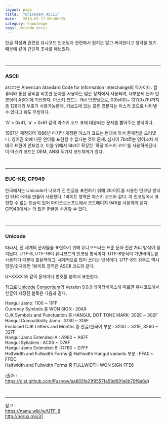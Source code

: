```yaml
---
layout: page
title:  "Unicode와 ASCII"
date:   2018-03-27 00:00:00
category: knowledge
tags: unicode ascii
---
```


한글 작성과 관련된 유니코드 인코딩과 관련해서 뭔지는 알고 써야한다고 생각을 했기 때문에 같이 간단히 조사를 해보았다.


<!-- more -->

<br>

---

### ASCII

`ASCII`는 American Standard Code for Information Interchange의 약자이다. 컴퓨터와 통신 장비를 비롯한 문자를 사용하는 많은 장치에서 사용되며, 대부분의 문자 인코딩이 ASCII에 기반한다. 아스키 코드는 7bit 인코딩으로, 0(0x00)~ 127(0x7F)까지 총 128개의 부호가 사용가능한데, 키보드에 있는 모든 영문자는 아스키 코드로 나타낼수 있다고 봐도 무방하다.

'A' = 0x41, 'a' = 0x61 같이 아스키 코드 표에 대응되는 문자를 뽑아주는 방식이다.

1967년 제정되어 1986년 마지막 개정된 아스키 코드는 현대에 와서 문제점을 드러냈다. 영어권 외에 다른 언어를 표현할 수 없다는 것이 문제.
심지어 7bit로는 영어조차 제대로 표현이 안되었고, 이를 위해서 8bit로 확장한 '확장 아스키 코드'를 사용하게된다. 이 아스키 코드는 OEM, ANSI 두가지 코드체계가 있다.

<br>

---

### EUC-KR, CP949

한국에서는 Unicode가 나오기 전 한글을 표현하기 위해 2바이트를 사용한 인코딩 방식인 EUC-KR을 만들어 사용했다. 1바이트 영역은 아스키 코드와 같다. 이 인코딩에서 표현할 수 없는 한글이 있어 마이크로소프트에서 코드페이지 949를 사용하게 된다. CP949에서는 더 많은 한글을 사용할 수 있다.

<br>

---

### Unicode

따라서, 전 세계의 문자들을 표현하기 위해 유니코드라는 표준 문자 전산 처리 방식이 생겨났다. UTF-8, UTF-16이 유니코드의 인코딩 방식이다. UTF-8방식이 가변바이트를 사용하기 때문에 효율적이고, 세계적으로 많이 쓰이는 방식이다. UTF-8의 경우도 역시 영문/숫자라면 1바이트 영역은 ASCII 코드와 같다.

U+XXXX 와 같이 문자마다 번호를 붙여서 표현한다.

참고로 [Unicode Consortium](http://www.unicode.org)의 Version 9.0.0 데이터베이스에 따르면 유니코드에서 한글이 지정된 블록은 다음과 같다.

>
Hangul Jamo: 1100 ~ 11FF  
Currency Symbols 중 WON SIGN : 20A9  
CJK Symbols and Punctuation 중 HANGUL DOT TONE MARK: 302E ~ 302F  
Hangul Compatibility Jamo : 3130 ~ 318F  
Enclosed CJK Letters and Months 중 한글/한국어 부분 : 3200 ~ 321E, 3260 ~ 327F  
Hangul Jamo Extended-A : A960 ~ A97F  
Hangul Syllables : AC00 ~ D7AF  
Hangul Jamo Extended-B : D7B0 ~ D7FF  
Halfwidth and Fullwidth Forms 중 Halfwidth Hangul variants 부분 : FFA0 ~ FFDC  
Halfwidth and Fullwidth Forms 중 FULLWIDTH WON SIGN FFE6  

(출처 : https://gist.github.com/Pusnow/aa865fa21f9557fa58d691a8b79f8a6d)  

>

<br>

---
참고 :  
https://namu.wiki/w/UTF-8  
http://norux.me/31
